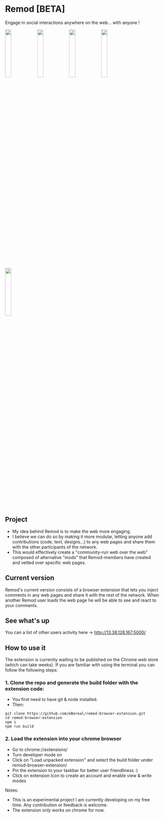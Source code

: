# Remod [BETA]
Engage in social interactions anywhere on the web... with anyone !

<img src="https://imgur.com/bBgmltf.jpg" width="20%"></img> <img src="https://imgur.com/i4RRsuD.jpg" width="20%"></img> <img src="https://imgur.com/ZXyNCKG.jpg" width="20%"></img> <img src="https://imgur.com/QiriaLY.jpg" width="20%"></img> <img src="https://imgur.com/jv1GYyi.jpg" width="20%"></img> 


## Project
- My idea behind Remod is to make the web more engaging. 
- I believe we can do so by making it more modular, letting anyone add contributions (code, text, designs...) to any web pages and share them with the other participants of the network. 
- This would effectively create a "community-run web over the web" composed of alternative "mods" that Remod-members have created and vetted over specific web pages. 

## Current version
Remod's current version consists of a browser extension that lets you inject comments in any web pages and share it with the rest of the network. When another Remod user loads the web page he will be able to see and react to your comments. 

## See what's up
You can a list of other users activity here -> http://13.38.128.167:5000/


## How to use it
The extension is currently waiting to be published on the Chrome web store (which can take weeks).
If you are familiar with using the terminal you can follow the following steps:

### 1. Clone the repo and generate the build folder with the extension code:
- You first need to have git & node installed. 
- Then:
```
git clone https://github.com/eBoreal/remod-browser-extension.git
cd remod-browser-extension
npm i
npm run build
```

### 2. Load the extension into your chrome browser
- Go to chrome://extensions/
- Turn developer mode on
- Click on "Load unpacked extension" and select the build folder under remod-browser-extension/
- Pin the extension to your taskbar for better user friendliness :)
- Click on extension Icon to create an account and enable view & write modes  


Notes: 
- This is an experimental project I am currently developing on my free time. Any contribution or feedback is welcome. 
- The extension only works on chrome for now. 


